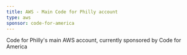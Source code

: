 ```yaml
---
title: AWS - Main Code for Philly account
type: aws
sponsor: code-for-america
---
```


Code for Philly's main AWS account, currently sponsored by Code for America